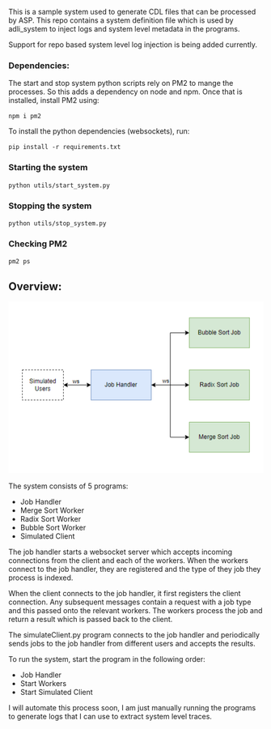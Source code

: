 This is a sample system used to generate CDL files that can be processed by ASP. This repo contains a system definition file which is used by adli_system to inject logs and system level metadata in the programs.

Support for repo based system level log injection is being added currently.

### Dependencies:

The start and stop system python scripts rely on PM2 to mange the processes. So this adds a dependency on node and npm. Once that is installed, install PM2 using:

```shell
npm i pm2
```

To install the python dependencies (websockets), run:
```shell
pip install -r requirements.txt
```

### Starting the system

  ```shell
  python utils/start_system.py
  ```

### Stopping the system

  ```shell
  python utils/stop_system.py
  ```

### Checking PM2

  ```shell
  pm2 ps
  ```


## Overview:

![Simplified System Diagram](docs/systemDiagram.png)

The system consists of 5 programs:

- Job Handler 
- Merge Sort Worker
- Radix Sort Worker
- Bubble Sort Worker
- Simulated Client

The job handler starts a websocket server which accepts incoming connections from the client and each of the workers. When the workers connect to the job handler, they are registered and the type of they job they process is indexed. 

When the client connects to the job handler, it first registers the client connection. Any subsequent messages contain a request with a job type and this passed onto the relevant workers. The workers process the job and return a result which is passed back to the client. 

The simulateClient.py program connects to the job handler and periodically sends jobs to the job handler from different users and accepts the results.

To run the system, start the program in the following order:
- Job Handler
- Start Workers
- Start Simulated Client

I will automate this process soon, I am just manually running the programs to generate logs that I can use to extract system level traces.


